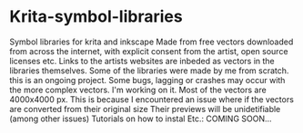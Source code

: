 # Krita-symbol-libraries
Symbol libraries for krita and inkscape 
Made from free vectors downloaded from across the internet, with explicit consent from the artist, open source licenses etc. 
Links to the artists websites are inbeded as vectors in the libraries themselves.
Some of the libraries were made by me from scratch.
this is an ongoing project. 
Some bugs, lagging or crashes may occur with the more complex vectors. I'm working on it. 
Most of the vectors are 4000x4000 px. This is because I encountered an issue where if the vectors are converted from their original size Their previews will be unidetifiable (among other issues) 
Tutorials on how to instal Etc.: COMING SOON...
